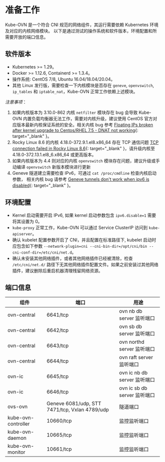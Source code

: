 # 准备工作

Kube-OVN 是一个符合 CNI 规范的网络组件，其运行需要依赖 Kubernetes 环境及对应的内核网络模块。
以下是通过测试的操作系统和软件版本，环境配置和所需要开放的端口信息。

## 软件版本

- Kubernetes >= 1.29。
- Docker >= 1.12.6, Containerd >= 1.3.4。
- 操作系统: CentOS 7/8, Ubuntu 16.04/18.04/20.04。
- 其他 Linux 发行版，需要检查一下内核模块是否存在 `geneve`, `openvswitch`, `ip_tables` 和 `iptable_nat`，Kube-OVN 正常工作依赖上述模块。

*注意事项*：

1. 如果内核版本为 3.10.0-862 内核 `netfilter` 模块存在 bug 会导致 Kube-OVN 内置负载均衡器无法工作，需要对内核升级，建议使用 CentOS 官方对应版本最新内核保证系统的安全。相关内核 bug 参考 [Floating IPs broken after kernel upgrade to Centos/RHEL 7.5 - DNAT not working](https://bugs.launchpad.net/neutron/+bug/1776778){: target="_blank" }。
2. Rocky Linux 8.6 的内核 4.18.0-372.9.1.el8.x86_64 存在 TCP 通信问题 [TCP connection failed in Rocky Linux 8.6](https://github.com/kubeovn/kube-ovn/issues/1647){: target="_blank" }，请升级内核至 4.18.0-372.13.1.el8_6.x86_64 或更高版本。
3. 如果内核版本为 4.4 则对应的内核 `openvswitch` 模块存在问题，建议升级或手动编译 `openvswitch` 新版本模块进行更新
4. Geneve 隧道建立需要检查 IPv6，可通过 `cat /proc/cmdline` 检查内核启动参数， 相关内核 bug 请参考 [Geneve tunnels don't work when ipv6 is disabled](https://bugs.launchpad.net/ubuntu/+source/linux/+bug/1794232){: target="_blank" }。

## 环境配置

- Kernel 启动需要开启 IPv6, 如果 kernel 启动参数包含 `ipv6.disable=1` 需要将其设置为 0。
- `kube-proxy` 正常工作，Kube-OVN 可以通过 Service ClusterIP 访问到 `kube-apiserver`。
- 确认 kubelet 配置参数开启了 CNI，并且配置在标准路径下, kubelet 启动时应包含如下参数 `--network-plugin=cni --cni-bin-dir=/opt/cni/bin --cni-conf-dir=/etc/cni/net.d`。
- 确认未安装其他网络插件，或者其他网络插件已经被清除，检查 `/etc/cni/net.d/` 路径下无其他网络插件配置文件。如果之前安装过其他网络插件，建议删除后重启机器清理残留网络资源。

## 端口信息

| 组件                | 端口                                          | 用途                           |
| ------------------- | --------------------------------------------- | ------------------------------ |
| ovn-central         | 6641/tcp                                      | ovn nb db server 监听端口     |
| ovn-central         | 6642/tcp                                      | ovn sb db server 监听端口     |
| ovn-central         | 6643/tcp                                      | ovn northd server 监听端口    |
| ovn-central         | 6644/tcp                                      | ovn raft server 监听端口      |
| ovn-ic              | 6645/tcp                                      | ovn ic nb db server 监听端口  |
| ovn-ic              | 6646/tcp                                      | ovn ic sb db server 监听端口  |
| ovs-ovn             | Geneve 6081/udp, STT 7471/tcp, Vxlan 4789/udp | 隧道端口                      |
| kube-ovn-controller | 10660/tcp                                     | 监控监听端口                   |
| kube-ovn-daemon     | 10665/tcp                                     | 监控监听端口                   |
| kube-ovn-monitor    | 10661/tcp                                     | 监控监听端口                   |

